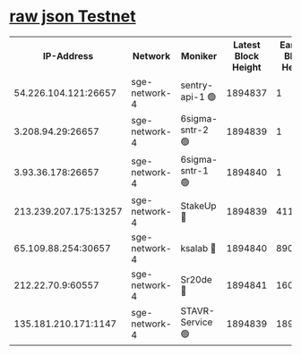 
[raw json Testnet](https://rpc-check.sget.stavr.tech/sget/rpc-sget-result.json)
=


<table><tr><th>IP-Address</th><th>Network</th><th>Moniker</th><th>Latest Block Height</th><th>Earliest Block Height</th><th>Catching Up</th><th>Tx Index</th><th>Voting Power</th><th>Scan Time</th></tr><tr><td>54.226.104.121:26657</td><td>sge-network-4</td><td>sentry-api-1 🟢</td><td>1894837</td><td>1</td><td>False</td><td>on</td><td>0</td><td>2024-03-07T06:32:39.202488289UTC</td></tr><tr><td>3.208.94.29:26657</td><td>sge-network-4</td><td>6sigma-sntr-2 🟢</td><td>1894839</td><td>1</td><td>False</td><td>on</td><td>0</td><td>2024-03-07T06:32:48.469670980UTC</td></tr><tr><td>3.93.36.178:26657</td><td>sge-network-4</td><td>6sigma-sntr-1 🟢</td><td>1894840</td><td>1</td><td>False</td><td>on</td><td>0</td><td>2024-03-07T06:32:51.106059877UTC</td></tr><tr><td>213.239.207.175:13257</td><td>sge-network-4</td><td>StakeUp 🔴</td><td>1894839</td><td>411001</td><td>False</td><td>off</td><td>100</td><td>2024-03-07T06:32:47.565164130UTC</td></tr><tr><td>65.109.88.254:30657</td><td>sge-network-4</td><td>ksalab 🔴</td><td>1894840</td><td>890001</td><td>False</td><td>off</td><td>2840</td><td>2024-03-07T06:32:55.465894836UTC</td></tr><tr><td>212.22.70.9:60557</td><td>sge-network-4</td><td>Sr20de 🔴</td><td>1894841</td><td>1608978</td><td>False</td><td>on</td><td>104</td><td>2024-03-07T06:32:57.879729490UTC</td></tr><tr><td>135.181.210.171:1147</td><td>sge-network-4</td><td>STAVR-Service 🟢</td><td>1894839</td><td>1892001</td><td>False</td><td>on</td><td>0</td><td>2024-03-07T06:32:47.878587752UTC</td></tr></table>
